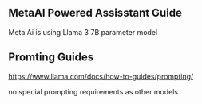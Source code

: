 ## MetaAI Powered Assisstant Guide

Meta Ai is using Llama 3 7B parameter model
## Promting Guides
https://www.llama.com/docs/how-to-guides/prompting/

no special prompting requirements as other models